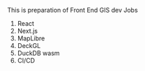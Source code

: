 This is preparation of Front End GIS dev Jobs
1. React
2. Next.js
3. MapLibre
4. DeckGL
5. DuckDB wasm
6. CI/CD